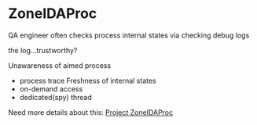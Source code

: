 # ZoneIDAProc
QA engineer often checks process internal states via checking debug logs

the log...trustworthy?

Unawareness of aimed process
* process trace
Freshness of internal states
* on-demand access
* dedicated(spy) thread

Need more details about this:
[Project ZoneIDAProc](https://github.com/penvirus/ZoneIDAProc)
